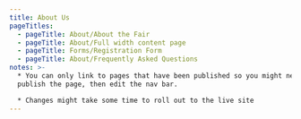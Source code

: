 ```yaml
---
title: About Us
pageTitles:
  - pageTitle: About/About the Fair
  - pageTitle: About/Full width content page
  - pageTitle: Forms/Registration Form
  - pageTitle: About/Frequently Asked Questions
notes: >-
  * You can only link to pages that have been published so you might need to
  publish the page, then edit the nav bar. 

  * Changes might take some time to roll out to the live site
---
```



